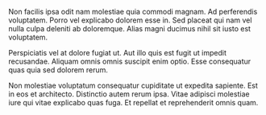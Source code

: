 Non facilis ipsa odit nam molestiae quia commodi magnam. Ad perferendis voluptatem. Porro vel explicabo dolorem esse in. Sed placeat qui nam vel nulla culpa deleniti ab doloremque. Alias magni ducimus nihil sit iusto est voluptatem.
 Perspiciatis vel at dolore fugiat ut. Aut illo quis est fugit ut impedit recusandae. Aliquam omnis omnis suscipit enim optio. Esse consequatur quas quia sed dolorem rerum.
 Non molestiae voluptatum consequatur cupiditate ut expedita sapiente. Est in eos et architecto. Distinctio autem rerum ipsa. Vitae adipisci molestiae iure qui vitae explicabo quas fuga. Et repellat et reprehenderit omnis quam.